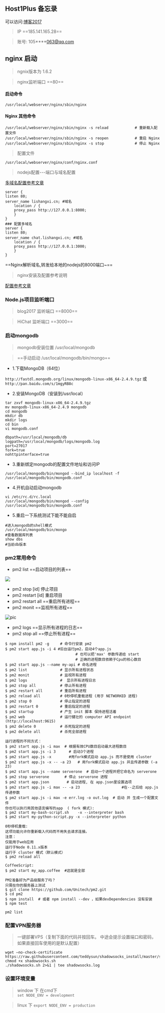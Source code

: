 
## Host1Plus 备忘录

可以访问:[博客2017](http://lishangxi.cn)

> IP ==185.141.165.28==

> 账号: 105****063@qq.com

## nginx 启动

> ngnix版本为 1.6.2

> nginx监听端口 ==80==

#### 启动命令

```
/usr/local/webserver/nginx/sbin/nginx 

```

#### Nginx 其他命令

```
/usr/local/webserver/nginx/sbin/nginx -s reload            # 重新载入配置文件
/usr/local/webserver/nginx/sbin/nginx -s reopen            # 重启 Nginx
/usr/local/webserver/nginx/sbin/nginx -s stop              # 停止 Nginx

```

> 配置文件

```
/usr/local/webserver/nginx/conf/nginx.conf
```
> nodejs配置---端口与域名配置

[多域名配置参考文章](http://www.cnblogs.com/freespider/p/4684586.html)

```
server {
listen 80;
server_name lishangxi.cn; #域名
    location / {
    proxy_pass http://127.0.0.1:8000;
    }
}
### 配置多域名
server {
listen 80;
server_name chat.lishangxi.cn; #域名
    location / {
    proxy_pass http://127.0.0.1:3000;
    }
}
```
==Nginx解析域名,转发给本地的nodejs的8000端口~==

> nginx安装及配置参考说明

[配置参考文章](http://www.runoob.com/linux/nginx-install-setup.html)

### Node.js项目监听端口

> blog2017 监听端口 ==8000==

> HiChat 监听端口 ==3000==

### 启动mongodb

> mongodb安装位置 /usr/local/mongodb

> ==手动启动 /usr/local/mongodb/bin/mongo== 

- 1.下载MongoDB（64位）

`http://fastdl.mongodb.org/linux/mongodb-linux-x86_64-2.4.9.tgz`
或
`http://pan.baidu.com/s/1mgyRB8c`

- 2.安装MongoDB（安装到/usr/local）

```
tar zxvf mongodb-linux-x86_64-2.4.9.tgz
mv mongodb-linux-x86_64-2.4.9 mongodb
cd mongodb
mkdir db
mkdir logs
cd bin
vi mongodb.conf

dbpath=/usr/local/mongodb/db
logpath=/usr/local/mongodb/logs/mongodb.log
port=27017
fork=true
nohttpinterface=true

```
- 3.重新绑定mongodb的配置文件地址和访问IP
```
/usr/local/mongodb/bin/mongod --bind_ip localhost -f /usr/local/mongodb/bin/mongodb.conf
```
- 4.开机自动启动mongodb
```
vi /etc/rc.d/rc.local
/usr/local/mongodb/bin/mongod --config /usr/local/mongodb/bin/mongodb.conf
```
- 5.重启一下系统测试下能不能自启
```
#进入mongodb的shell模式 
/usr/local/mongodb/bin/mongo
#查看数据库列表 
show dbs
#当前db版本 
```

> 

### pm2常用命令

- pm2 list ==启动项目的列表==

![](https://img3.doubanio.com/view/note/large/public/p10127862.jpg)
- pm2 stop [id] 停止项目
- pm2 restart [id] 重启项目
- pm2 restart all ==重启所有进程==
- pm2 monit ==监视所有进程==

![pic](https://img1.doubanio.com/view/note/large/public/p10140518.jpg)

- pm2 logs ==显示所有进程的日志==
- pm2 stop all ==停止所有进程==


```
$ npm install pm2 -g     # 命令行安装 pm2 
$ pm2 start app.js -i 4 #后台运行pm2，启动4个app.js 
                                # 也可以把'max' 参数传递给 start
                                # 正确的进程数目依赖于Cpu的核心数目
$ pm2 start app.js --name my-api # 命名进程
$ pm2 list               # 显示所有进程状态
$ pm2 monit              # 监视所有进程
$ pm2 logs               #  显示所有进程日志
$ pm2 stop all           # 停止所有进程
$ pm2 restart all        # 重启所有进程
$ pm2 reload all         # 0秒停机重载进程 (用于 NETWORKED 进程)
$ pm2 stop 0             # 停止指定的进程
$ pm2 restart 0          # 重启指定的进程
$ pm2 startup            # 产生 init 脚本 保持进程活着
$ pm2 web                # 运行健壮的 computer API endpoint (http://localhost:9615)
$ pm2 delete 0           # 杀死指定的进程
$ pm2 delete all         # 杀死全部进程

运行进程的不同方式：
$ pm2 start app.js -i max  # 根据有效CPU数目启动最大进程数目
$ pm2 start app.js -i 3      # 启动3个进程
$ pm2 start app.js -x        #用fork模式启动 app.js 而不是使用 cluster
$ pm2 start app.js -x -- -a 23   # 用fork模式启动 app.js 并且传递参数 (-a 23)
$ pm2 start app.js --name serverone  # 启动一个进程并把它命名为 serverone
$ pm2 stop serverone       # 停止 serverone 进程
$ pm2 start app.json        # 启动进程, 在 app.json里设置选项
$ pm2 start app.js -i max -- -a 23                   #在--之后给 app.js 传递参数
$ pm2 start app.js -i max -e err.log -o out.log  # 启动 并 生成一个配置文件
你也可以执行用其他语言编写的app  ( fork 模式):
$ pm2 start my-bash-script.sh    -x --interpreter bash
$ pm2 start my-python-script.py -x --interpreter python

0秒停机重载:
这项功能允许你重新载入代码而不用失去请求连接。
注意：
仅能用于web应用
运行于Node 0.11.x版本
运行于 cluster 模式（默认模式）
$ pm2 reload all

CoffeeScript:
$ pm2 start my_app.coffee  #这就是全部

PM2准备好为产品级服务了吗？
只需在你的服务器上测试
$ git clone https://github.com/Unitech/pm2.git
$ cd pm2
$ npm install  # 或者 npm install --dev ，如果devDependencies 没有安装
$ npm test

pm2 list
```

### 配置VPN服务器

> 一键部署VPS（复制下面的代码并按回车。 中途会提示设置端口和密码，如果直接回车使用的是默认配置）


```
wget –no-check-certificate https://raw.githubusercontent.com/teddysun/shadowsocks_install/master/shadowsocks.sh  
chmod +x shadowsocks.sh  
./shadowsocks.sh 2>&1 | tee shadowsocks.log  
```

### 设置环境变量

> window 下 在cmd下  
` set NODE_ENV = development `

> linux 下
` export NODE_ENV = production `
